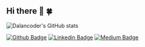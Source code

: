 ## Hi there 👋 🍀

![Dalancoder's GitHub stats](https://github-readme-stats.vercel.app/api?username=dalancoder&show_icons=true&theme=radical)



[![Github Badge](https://img.shields.io/badge/-Github-000?style=quare&labelColor=000&logo=Github&logoColor=white&link=link)](https://github.com/dalancoder)
[![Linkedin Badge](https://img.shields.io/badge/-Linkedin-0e76a8?style=flat-quare&labelColor=0e76a8&logo=linkedin&logoColor=white&link=link)](https://linkedin.com/in/mustafa-dalan) 
[![Medium Badge](https://img.shields.io/badge/-Medium-757575?style=flat-quare&labelColor=757575&logo=Medium&logoColor=white&link=link)](https://medium.com/@mustafadalan0)

<!--
**dalancoder/dalancoder** is a ✨ _special_ ✨ repository because its `README.md` (this file) appears on your GitHub profile.

Here are some ideas to get you started:

- 🔭 I’m currently working on ...
- 🌱 I’m currently learning ...
- 👯 I’m looking to collaborate on ...
- 🤔 I’m looking for help with ...
- 💬 Ask me about ...
- 📫 How to reach me: ...
- 😄 Pronouns: ...
- ⚡ Fun fact: ...
-->
